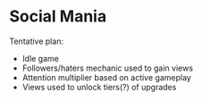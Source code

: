 # Social Mania

Tentative plan: 
* Idle game
* Followers/haters mechanic used to gain views
* Attention multiplier based on active gameplay
* Views used to unlock tiers(?) of upgrades
